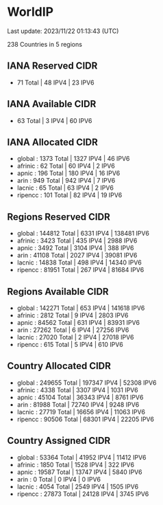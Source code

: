 # WorldIP

Last update: 2023/11/22 01:13:43 (UTC)

238 Countries in 5 regions

## IANA Reserved CIDR

- 71 Total | 48 IPV4 | 23 IPV6

## IANA Available CIDR

- 63 Total | 3 IPV4 | 60 IPV6

## IANA Allocated CIDR

- global : 1373 Total | 1327 IPV4 | 46 IPV6
- afrinic : 62 Total | 60 IPV4 | 2 IPV6
- apnic : 196 Total | 180 IPV4 | 16 IPV6
- arin : 949 Total | 942 IPV4 | 7 IPV6
- lacnic : 65 Total | 63 IPV4 | 2 IPV6
- ripencc : 101 Total | 82 IPV4 | 19 IPV6

## Regions Reserved CIDR

- global : 144812 Total | 6331 IPV4 | 138481 IPV6
- afrinic : 3423 Total | 435 IPV4 | 2988 IPV6
- apnic : 3492 Total | 3104 IPV4 | 388 IPV6
- arin : 41108 Total | 2027 IPV4 | 39081 IPV6
- lacnic : 14838 Total | 498 IPV4 | 14340 IPV6
- ripencc : 81951 Total | 267 IPV4 | 81684 IPV6

## Regions Available CIDR

- global : 142271 Total | 653 IPV4 | 141618 IPV6
- afrinic : 2812 Total | 9 IPV4 | 2803 IPV6
- apnic : 84562 Total | 631 IPV4 | 83931 IPV6
- arin : 27262 Total | 6 IPV4 | 27256 IPV6
- lacnic : 27020 Total | 2 IPV4 | 27018 IPV6
- ripencc : 615 Total | 5 IPV4 | 610 IPV6

## Country Allocated CIDR

- global : 249655 Total | 197347 IPV4 | 52308 IPV6
- afrinic : 4338 Total | 3307 IPV4 | 1031 IPV6
- apnic : 45104 Total | 36343 IPV4 | 8761 IPV6
- arin : 81988 Total | 72740 IPV4 | 9248 IPV6
- lacnic : 27719 Total | 16656 IPV4 | 11063 IPV6
- ripencc : 90506 Total | 68301 IPV4 | 22205 IPV6

## Country Assigned CIDR

- global : 53364 Total | 41952 IPV4 | 11412 IPV6
- afrinic : 1850 Total | 1528 IPV4 | 322 IPV6
- apnic : 19587 Total | 13747 IPV4 | 5840 IPV6
- arin : 0 Total | 0 IPV4 | 0 IPV6
- lacnic : 4054 Total | 2549 IPV4 | 1505 IPV6
- ripencc : 27873 Total | 24128 IPV4 | 3745 IPV6
